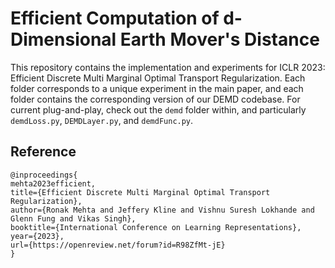 # Efficient Computation of d-Dimensional Earth Mover's Distance
This repository contains the implementation and experiments for ICLR 2023: Efficient Discrete Multi Marginal Optimal Transport Regularization.
Each folder corresponds to a unique experiment in the main paper, and each folder contains the corresponding version of our DEMD codebase.
For current plug-and-play, check out the `demd` folder within, and particularly `demdLoss.py`, `DEMDLayer.py`, and `demdFunc.py`.

## Reference
```
@inproceedings{
mehta2023efficient,
title={Efficient Discrete Multi Marginal Optimal Transport Regularization},
author={Ronak Mehta and Jeffery Kline and Vishnu Suresh Lokhande and Glenn Fung and Vikas Singh},
booktitle={International Conference on Learning Representations},
year={2023},
url={https://openreview.net/forum?id=R98ZfMt-jE}
}
```
